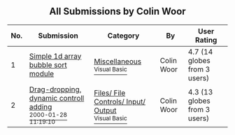 ﻿<div align="center">

## All Submissions by Colin Woor

</div>

No.  | Submission | Category | By   | User Rating
---- | ---------- | -------- | ---- | -----------
1 | [Simple 1d array bubble sort module<br />](https://github.com/Planet-Source-Code/colin-woor-simple-1d-array-bubble-sort-module__1-5799) | [Miscellaneous<br /><sup>Visual Basic</sup>](../ByCategory/miscellaneous__1-1.md) | Colin Woor | 4.7 (14 globes from 3 users)
2 | [Drag\-dropping, dynamic controll adding<br /><sup>2000-01-28 11:19:10</sup>](https://github.com/Planet-Source-Code/colin-woor-drag-dropping-dynamic-controll-adding__1-5732) | [Files/ File Controls/ Input/ Output<br /><sup>Visual Basic</sup>](../ByCategory/files-file-controls-input-output__1-3.md) | Colin Woor | 4.3 (13 globes from 3 users)
